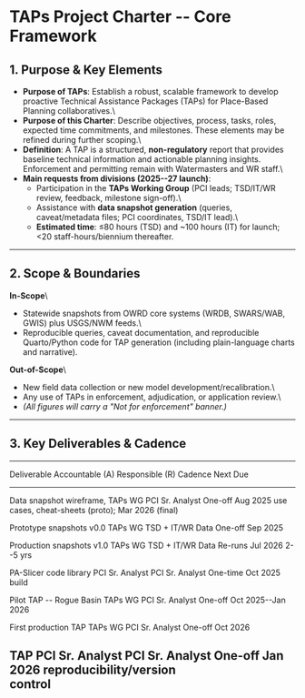 # TAPs Project Charter -- Core Framework

## 1. Purpose & Key Elements

-   **Purpose of TAPs**: Establish a robust, scalable framework to
    develop proactive Technical Assistance Packages (TAPs) for
    Place-Based Planning collaboratives.\
-   **Purpose of this Charter**: Describe objectives, process, tasks,
    roles, expected time commitments, and milestones. These elements may
    be refined during further scoping.\
-   **Definition**: A TAP is a structured, **non-regulatory** report
    that provides baseline technical information and actionable planning
    insights. Enforcement and permitting remain with Watermasters and WR
    staff.\
-   **Main requests from divisions (2025--27 launch)**:
    -   Participation in the **TAPs Working Group** (PCI leads;
        TSD/IT/WR review, feedback, milestone sign-off).\
    -   Assistance with **data snapshot generation** (queries,
        caveat/metadata files; PCI coordinates, TSD/IT lead).\
    -   **Estimated time**: ≤80 hours (TSD) and \~100 hours (IT) for
        launch; \<20 staff-hours/biennium thereafter.

------------------------------------------------------------------------

## 2. Scope & Boundaries

**In-Scope**\
- Statewide snapshots from OWRD core systems (WRDB, SWARS/WAB, GWIS)
plus USGS/NWM feeds.\
- Reproducible queries, caveat documentation, and reproducible
Quarto/Python code for TAP generation (including plain-language charts
and narrative).

**Out-of-Scope**\
- New field data collection or new model development/recalibration.\
- Any use of TAPs in enforcement, adjudication, or application review.\
- *(All figures will carry a "Not for enforcement" banner.)*

------------------------------------------------------------------------

## 3. Key Deliverables & Cadence

  --------------------------------------------------------------------------------------
  Deliverable               Accountable (A)    Responsible (R)    Cadence    Next Due
  ------------------------- ------------------ ------------------ ---------- -----------
  Data snapshot wireframe,  TAPs WG            PCI Sr. Analyst    One-off    Aug 2025
  use cases, cheat-sheets                                                    (proto);
                                                                             Mar 2026
                                                                             (final)

  Prototype snapshots v0.0  TAPs WG            TSD + IT/WR Data   One-off    Sep 2025

  Production snapshots v1.0 TAPs WG            TSD + IT/WR Data   Re-runs    Jul 2026
                                                                  2--5 yrs   

  PA-Slicer code library    PCI Sr. Analyst    PCI Sr. Analyst    One-time   Oct 2025
                                                                  build      

  Pilot TAP -- Rogue Basin  TAPs WG            PCI Sr. Analyst    One-off    Oct
                                                                             2025--Jan
                                                                             2026

  First production TAP      TAPs WG            PCI Sr. Analyst    One-off    Oct 2026

  TAP                       PCI Sr. Analyst    PCI Sr. Analyst    One-off    Jan 2026
  reproducibility/version                                                    
  control                                                                    
  --------------------------------------------------------------------------------------
